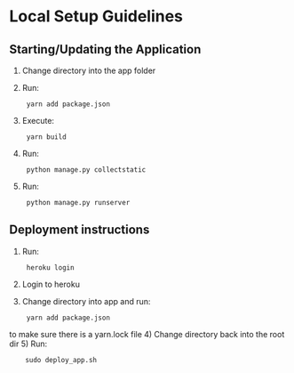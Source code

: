 # Local Setup Guidelines

## Starting/Updating the Application

1) Change directory into the app folder
2) Run:
        
        yarn add package.json

3) Execute:

        yarn build

3) Run:

        python manage.py collectstatic

4) Run:

        python manage.py runserver

## Deployment instructions
1) Run:

        heroku login

2) Login to heroku
3) Change directory into app and run:

        yarn add package.json
        
to make sure there is a yarn.lock file
4) Change directory back into the root dir
5) Run:

        sudo deploy_app.sh